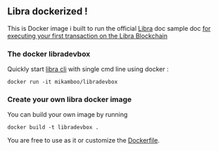 ## Libra dockerized !

This is Docker image i built to run the official  [Libra](https://libra.org) doc sample doc [for executing your first transaction on the Libra Blockchain](https://developers.libra.org/docs/my-first-transaction)

### The docker libradevbox

Quickly start [libra cli](https://developers.libra.org/docs/reference/libra-cli) with single cmd line using docker :

```
docker run -it mikamboo/libradevbox
```

### Create your own libra docker image

You can build your own image by running

```
docker build -t libradevbox .
```

You are free to use as it or customize the [Dockerfile]().
